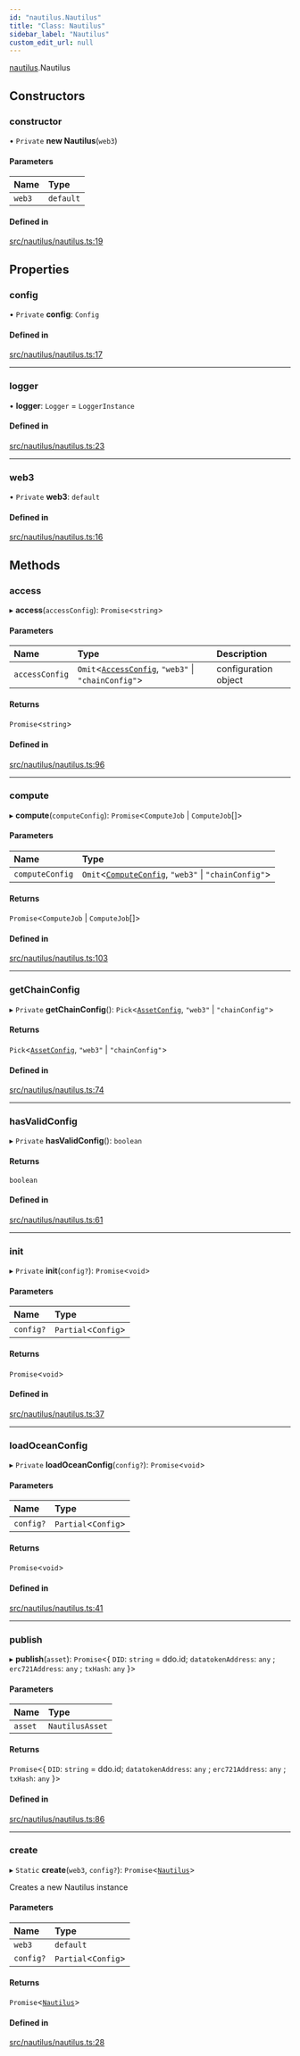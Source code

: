 ```yaml
---
id: "nautilus.Nautilus"
title: "Class: Nautilus"
sidebar_label: "Nautilus"
custom_edit_url: null
---
```


[nautilus](../modules/nautilus.md).Nautilus

## Constructors

### constructor

• `Private` **new Nautilus**(`web3`)

#### Parameters

| Name | Type |
| :------ | :------ |
| `web3` | `default` |

#### Defined in

[src/nautilus/nautilus.ts:19](https://github.com/deltaDAO/nautilus/blob/033f36a/src/nautilus/nautilus.ts#L19)

## Properties

### config

• `Private` **config**: `Config`

#### Defined in

[src/nautilus/nautilus.ts:17](https://github.com/deltaDAO/nautilus/blob/033f36a/src/nautilus/nautilus.ts#L17)

___

### logger

• **logger**: `Logger` = `LoggerInstance`

#### Defined in

[src/nautilus/nautilus.ts:23](https://github.com/deltaDAO/nautilus/blob/033f36a/src/nautilus/nautilus.ts#L23)

___

### web3

• `Private` **web3**: `default`

#### Defined in

[src/nautilus/nautilus.ts:16](https://github.com/deltaDAO/nautilus/blob/033f36a/src/nautilus/nautilus.ts#L16)

## Methods

### access

▸ **access**(`accessConfig`): `Promise`<`string`\>

#### Parameters

| Name | Type | Description |
| :------ | :------ | :------ |
| `accessConfig` | `Omit`<[`AccessConfig`](../interfaces/types.AccessConfig.md), ``"web3"`` \| ``"chainConfig"``\> | configuration object |

#### Returns

`Promise`<`string`\>

#### Defined in

[src/nautilus/nautilus.ts:96](https://github.com/deltaDAO/nautilus/blob/033f36a/src/nautilus/nautilus.ts#L96)

___

### compute

▸ **compute**(`computeConfig`): `Promise`<`ComputeJob` \| `ComputeJob`[]\>

#### Parameters

| Name | Type |
| :------ | :------ |
| `computeConfig` | `Omit`<[`ComputeConfig`](../interfaces/types.ComputeConfig.md), ``"web3"`` \| ``"chainConfig"``\> |

#### Returns

`Promise`<`ComputeJob` \| `ComputeJob`[]\>

#### Defined in

[src/nautilus/nautilus.ts:103](https://github.com/deltaDAO/nautilus/blob/033f36a/src/nautilus/nautilus.ts#L103)

___

### getChainConfig

▸ `Private` **getChainConfig**(): `Pick`<[`AssetConfig`](../interfaces/types.AssetConfig.md), ``"web3"`` \| ``"chainConfig"``\>

#### Returns

`Pick`<[`AssetConfig`](../interfaces/types.AssetConfig.md), ``"web3"`` \| ``"chainConfig"``\>

#### Defined in

[src/nautilus/nautilus.ts:74](https://github.com/deltaDAO/nautilus/blob/033f36a/src/nautilus/nautilus.ts#L74)

___

### hasValidConfig

▸ `Private` **hasValidConfig**(): `boolean`

#### Returns

`boolean`

#### Defined in

[src/nautilus/nautilus.ts:61](https://github.com/deltaDAO/nautilus/blob/033f36a/src/nautilus/nautilus.ts#L61)

___

### init

▸ `Private` **init**(`config?`): `Promise`<`void`\>

#### Parameters

| Name | Type |
| :------ | :------ |
| `config?` | `Partial`<`Config`\> |

#### Returns

`Promise`<`void`\>

#### Defined in

[src/nautilus/nautilus.ts:37](https://github.com/deltaDAO/nautilus/blob/033f36a/src/nautilus/nautilus.ts#L37)

___

### loadOceanConfig

▸ `Private` **loadOceanConfig**(`config?`): `Promise`<`void`\>

#### Parameters

| Name | Type |
| :------ | :------ |
| `config?` | `Partial`<`Config`\> |

#### Returns

`Promise`<`void`\>

#### Defined in

[src/nautilus/nautilus.ts:41](https://github.com/deltaDAO/nautilus/blob/033f36a/src/nautilus/nautilus.ts#L41)

___

### publish

▸ **publish**(`asset`): `Promise`<{ `DID`: `string` = ddo.id; `datatokenAddress`: `any` ; `erc721Address`: `any` ; `txHash`: `any`  }\>

#### Parameters

| Name | Type |
| :------ | :------ |
| `asset` | `NautilusAsset` |

#### Returns

`Promise`<{ `DID`: `string` = ddo.id; `datatokenAddress`: `any` ; `erc721Address`: `any` ; `txHash`: `any`  }\>

#### Defined in

[src/nautilus/nautilus.ts:86](https://github.com/deltaDAO/nautilus/blob/033f36a/src/nautilus/nautilus.ts#L86)

___

### create

▸ `Static` **create**(`web3`, `config?`): `Promise`<[`Nautilus`](nautilus.Nautilus.md)\>

Creates a new Nautilus instance

#### Parameters

| Name | Type |
| :------ | :------ |
| `web3` | `default` |
| `config?` | `Partial`<`Config`\> |

#### Returns

`Promise`<[`Nautilus`](nautilus.Nautilus.md)\>

#### Defined in

[src/nautilus/nautilus.ts:28](https://github.com/deltaDAO/nautilus/blob/033f36a/src/nautilus/nautilus.ts#L28)
